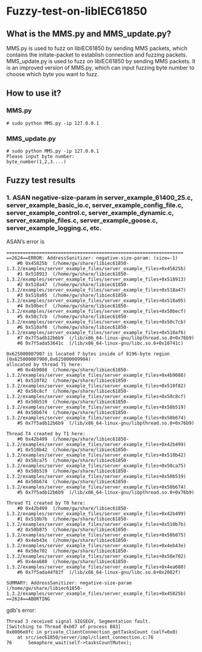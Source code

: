 # Fuzzy-test-on-libIEC61850
## What is the MMS.py and MMS_update.py?
MMS.py is used to fuzz on libIEC61850 by sending MMS packets, which contains the initate-packet to establish connection and fuzzing packets. 
MMS_update.py is used to fuzz on libIEC61850 by sending MMS packets. It is an improved version of MMS.py, which can input fuzzing byte number to choose which byte you want to fuzz.
## How to use it?
### MMS.py
```
# sudo python MMS.py -ip 127.0.0.1
```
### MMS_update.py
```
# sudo python MMS.py -ip 127.0.0.1
Please input byte number:
byte_number(1,2,3....)
```
## Fuzzy test results
### 1. ASAN negative-size-param in server_example_61400_25.c, server_example_basic_io.c, server_example_config_file.c, server_example_control.c, server_example_dynamic.c, server_example_files.c, server_example_goose.c, server_example_logging.c, etc.
ASAN’s error is
```
=================================================================
==2624==ERROR: AddressSanitizer: negative-size-param: (size=-1)
    #0 0x45825b  (/home/gw/share/libiec61850-1.3.2/examples/server_example_files/server_example_files+0x45825b)
    #1 0x518913  (/home/gw/share/libiec61850-1.3.2/examples/server_example_files/server_example_files+0x518913)
    #2 0x518a47  (/home/gw/share/libiec61850-1.3.2/examples/server_example_files/server_example_files+0x518a47)
    #3 0x518a95  (/home/gw/share/libiec61850-1.3.2/examples/server_example_files/server_example_files+0x518a95)
    #4 0x50becf  (/home/gw/share/libiec61850-1.3.2/examples/server_example_files/server_example_files+0x50becf)
    #5 0x50c7cb  (/home/gw/share/libiec61850-1.3.2/examples/server_example_files/server_example_files+0x50c7cb)
    #6 0x510af6  (/home/gw/share/libiec61850-1.3.2/examples/server_example_files/server_example_files+0x510af6)
    #7 0x7f5adb12b6b9  (/lib/x86_64-linux-gnu/libpthread.so.0+0x76b9)
    #8 0x7f5ada53641c  (/lib/x86_64-linux-gnu/libc.so.6+0x10741c)

0x625000007907 is located 7 bytes inside of 8196-byte region [0x625000007900,0x625000009904)
allocated by thread T1 here:
    #0 0x4b9088  (/home/gw/share/libiec61850-1.3.2/examples/server_example_files/server_example_files+0x4b9088)
    #1 0x510f82  (/home/gw/share/libiec61850-1.3.2/examples/server_example_files/server_example_files+0x510f82)
    #2 0x50c8cf  (/home/gw/share/libiec61850-1.3.2/examples/server_example_files/server_example_files+0x50c8cf)
    #3 0x50b519  (/home/gw/share/libiec61850-1.3.2/examples/server_example_files/server_example_files+0x50b519)
    #4 0x50b674  (/home/gw/share/libiec61850-1.3.2/examples/server_example_files/server_example_files+0x50b674)
    #5 0x7f5adb12b6b9  (/lib/x86_64-linux-gnu/libpthread.so.0+0x76b9)

Thread T4 created by T1 here:
    #0 0x42b499  (/home/gw/share/libiec61850-1.3.2/examples/server_example_files/server_example_files+0x42b499)
    #1 0x510b42  (/home/gw/share/libiec61850-1.3.2/examples/server_example_files/server_example_files+0x510b42)
    #2 0x50ca75  (/home/gw/share/libiec61850-1.3.2/examples/server_example_files/server_example_files+0x50ca75)
    #3 0x50b519  (/home/gw/share/libiec61850-1.3.2/examples/server_example_files/server_example_files+0x50b519)
    #4 0x50b674  (/home/gw/share/libiec61850-1.3.2/examples/server_example_files/server_example_files+0x50b674)
    #5 0x7f5adb12b6b9  (/lib/x86_64-linux-gnu/libpthread.so.0+0x76b9)

Thread T1 created by T0 here:
    #0 0x42b499  (/home/gw/share/libiec61850-1.3.2/examples/server_example_files/server_example_files+0x42b499)
    #1 0x510b7b  (/home/gw/share/libiec61850-1.3.2/examples/server_example_files/server_example_files+0x510b7b)
    #2 0x50b875  (/home/gw/share/libiec61850-1.3.2/examples/server_example_files/server_example_files+0x50b875)
    #3 0x4eb43e  (/home/gw/share/libiec61850-1.3.2/examples/server_example_files/server_example_files+0x4eb43e)
    #4 0x50e702  (/home/gw/share/libiec61850-1.3.2/examples/server_example_files/server_example_files+0x50e702)
    #5 0x4ea680  (/home/gw/share/libiec61850-1.3.2/examples/server_example_files/server_example_files+0x4ea680)
    #6 0x7f5ada44f82f  (/lib/x86_64-linux-gnu/libc.so.6+0x2082f)

SUMMARY: AddressSanitizer: negative-size-param (/home/gw/share/libiec61850-1.3.2/examples/server_example_files/server_example_files+0x45825b) 
==2624==ABORTING
```

gdb's error:
```
Thread 3 received signal SIGSEGV, Segmentation fault.
[Switching to Thread 0xb07 of process 883]
0x0006e8fc in private_ClientConnection_getTasksCount (self=0x0)
    at src/iec61850/server/impl/client_connection.c:76
76	    Semaphore_wait(self->tasksCountMutex);
```
